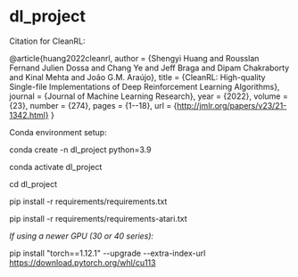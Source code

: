 # dl_project

Citation for CleanRL:

@article{huang2022cleanrl,
  author  = {Shengyi Huang and Rousslan Fernand Julien Dossa and Chang Ye and Jeff Braga and Dipam Chakraborty and Kinal Mehta and João G.M. Araújo},
  title   = {CleanRL: High-quality Single-file Implementations of Deep Reinforcement Learning Algorithms},
  journal = {Journal of Machine Learning Research},
  year    = {2022},
  volume  = {23},
  number  = {274},
  pages   = {1--18},
  url     = {http://jmlr.org/papers/v23/21-1342.html}
}

Conda environment setup:

conda create -n dl_project python=3.9

conda activate dl_project

cd dl_project

pip install -r requirements/requirements.txt

pip install -r requirements/requirements-atari.txt

*If using a newer GPU (30 or 40 series):*

pip install "torch==1.12.1" --upgrade --extra-index-url https://download.pytorch.org/whl/cu113

